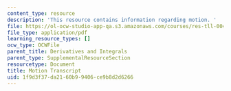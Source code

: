 ```yaml
---
content_type: resource
description: 'This resource contains information regarding motion. '
file: https://ol-ocw-studio-app-qa.s3.amazonaws.com/courses/res-tll-004-stem-concept-videos-fall-2013/1f9d3f37da2160b99406ce9b8d2d6266_MITRES_TLL-004F13_Motion.pdf
file_type: application/pdf
learning_resource_types: []
ocw_type: OCWFile
parent_title: Derivatives and Integrals
parent_type: SupplementalResourceSection
resourcetype: Document
title: Motion Transcript
uid: 1f9d3f37-da21-60b9-9406-ce9b8d2d6266
---
```

